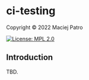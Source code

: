 # ci-testing

Copyright &copy; 2022 Maciej Patro

[![License: MPL 2.0](https://img.shields.io/badge/License-MPL_2.0-brightgreen.svg)](https://opensource.org/licenses/MPL-2.0)

## Introduction

TBD.
